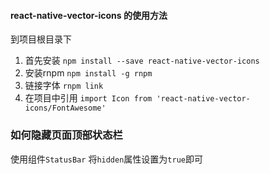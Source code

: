 #### react-native-vector-icons 的使用方法
到项目根目录下
1. 首先安装 `npm install --save react-native-vector-icons`
2. 安装rnpm `npm install -g rnpm`
3. 链接字体 `rnpm link`
4. 在项目中引用 `import Icon from 'react-native-vector-icons/FontAwesome'`


### 如何隐藏页面顶部状态栏
使用组件`StatusBar` 将`hidden`属性设置为`true`即可
